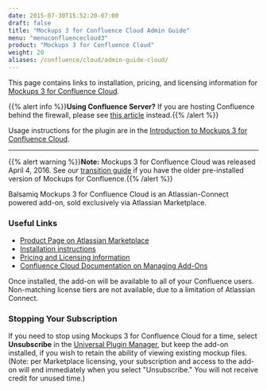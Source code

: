 ```yaml
---
date: 2015-07-30T15:52:20-07:00
draft: false
title: "Mockups 3 for Confluence Cloud Admin Guide"
menu: "menuconfluencecloud3"
product: "Mockups 3 for Confluence Cloud"
weight: 20
aliases: /confluence/cloud/admin-guide-cloud/
---
```


This page contains links to installation, pricing, and licensing information for [Mockups 3 for Confluence Cloud](https://marketplace.atlassian.com/plugins/com.balsamiq.mockups.confluence/cloud/overview).

{{% alert info %}}**Using Confluence Server?** If you are hosting Confluence behind the firewall, please see [this article](/confluence/server/mockups2/admin-guide/) instead.{{% /alert %}}

Usage instructions for the plugin are in the [Introduction to Mockups 3 for Confluence Cloud](../intro/).

* * *

{{% alert warning %}}**Note:** Mockups 3 for Confluence Cloud was released April 4, 2016.  See our [transition guide](../transition-guide/) if you have the older pre-installed version of Mockups for Confluence.{{% /alert %}}

Balsamiq Mockups 3 for Confluence Cloud is an Atlassian-Connect powered add-on, sold exclusively via Atlassian Marketplace.

### Useful Links

* [Product Page on Atlassian Marketplace](https://marketplace.atlassian.com/plugins/com.balsamiq.mockups.confluence/cloud/overview)
* [Installation instructions](https://marketplace.atlassian.com/plugins/com.balsamiq.mockups.confluence/cloud/installation)
* [Pricing and Licensing information](https://marketplace.atlassian.com/plugins/com.balsamiq.mockups.confluence/cloud/pricing)
* [Confluence Cloud Documentation on Managing Add-Ons](https://confluence.atlassian.com/confcloud/managing-add-ons-or-plugins-724766519.html)

Once installed, the add-on will be available to all of your Confluence users. Non-matching license tiers are not available, due to a limitation of Atlassian Connect.

### Stopping Your Subscription

If you need to stop using Mockups 3 for Confluence Cloud for a time, select **Unsubscribe** in the [Universal Plugin Manager](https://confluence.atlassian.com/confcloud/managing-add-ons-or-plugins-724766519.html), but keep the add-on installed, if you wish to retain the ability of viewing existing mockup files. (Note: per Marketplace licensing, your subscription and access to the add-on will end immediately when you select "Unsubscribe." You will not receive credit for unused time.)
